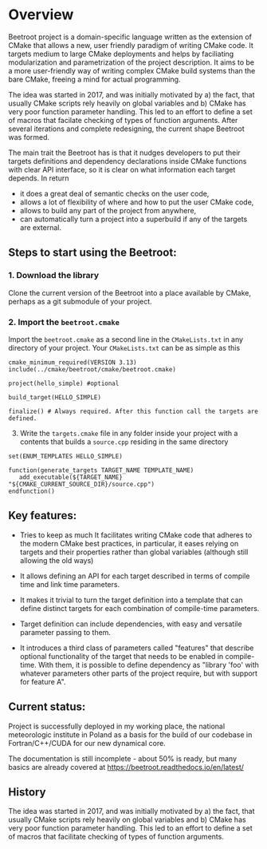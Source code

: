 Overview
=========

Beetroot project is a domain-specific language written as the extension of CMake that allows a new, user friendly paradigm of writing CMake code. It targets medium to large CMake deployments and helps by faciliating modularization and parametrization of the project description. It aims to be a more user-friendly way of writing complex CMake build systems than the bare CMake, freeing a mind for actual programming.

The idea was started in 2017, and was initially motivated by a) the fact, that usually CMake scripts rely heavily on global variables and b) CMake has very poor function parameter handling. This led to an effort to define a set of macros that facilate checking of types of function arguments. After several iterations and complete redesigning, the current shape Beetroot was formed. 

The main trait the Beetroot has is that it nudges developers to put their targets definitions and dependency declarations inside CMake functions with clear API interface, so it is clear on what information each target depends. In return 

* it does a great deal of semantic checks on the user code, 
* allows a lot of flexibility of where and how to put the user CMake code, 
* allows to build any part of the project from anywhere,
* can automatically turn a project into a superbuild if any of the targets are external.

## Steps to start using the Beetroot:

### 1. Download the library

Clone the current version of the Beetroot into a place available by CMake, perhaps as a git submodule of your project.

### 2. Import the `beetroot.cmake`
Import the `beetroot.cmake` as a second line in the `CMakeLists.txt` in any directory of your project. Your `CMakeLists.txt` can be as simple as this

```
cmake_minimum_required(VERSION 3.13)
include(../cmake/beetroot/cmake/beetroot.cmake)

project(hello_simple) #optional

build_target(HELLO_SIMPLE)

finalize() # Always required. After this function call the targets are defined.
```

3. Write the `targets.cmake` file in any folder inside your project with a contents that builds a `source.cpp` residing in the same directory

```
set(ENUM_TEMPLATES HELLO_SIMPLE)

function(generate_targets TARGET_NAME TEMPLATE_NAME)
   add_executable(${TARGET_NAME} "${CMAKE_CURRENT_SOURCE_DIR}/source.cpp")
endfunction()
```

## Key features:

* Tries to keep as much It facilitates writing CMake code that adheres to the modern CMake best practices, in particular, it eases relying on targets and their properties rather than global variables (although still allowing the old ways)

* It allows defining an API for each target described in terms of compile time and link time parameters.
* It makes it trivial to turn the target definition into a template that can define distinct targets for each combination of compile-time parameters.

* Target definition can include dependencies, with easy and versatile parameter passing to them.

* It introduces a third class of parameters called "features" that describe optional functionality of the target that needs to be enabled in compile-time. With them, it is possible to define dependency as "library 'foo' with whatever parameters other parts of the project require, but with support for feature A".

## Current status:

Project is successfully deployed in my working place, the national meteorologic institute in Poland as a basis for the build of our codebase in Fortran/C++/CUDA for our new dynamical core. 

The documentation is still incomplete - about 50% is ready, but many basics are already covered at https://beetroot.readthedocs.io/en/latest/

## History

The idea was started in 2017, and was initially motivated by a) the fact, that usually CMake scripts rely heavily on global variables and b) CMake has very poor function parameter handling. This led to an effort to define a set of macros that facilitate checking of types of function arguments.

